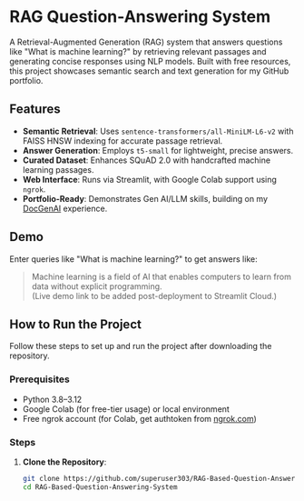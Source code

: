 # RAG Question-Answering System

A Retrieval-Augmented Generation (RAG) system that answers questions like "What is machine learning?" by retrieving relevant passages and generating concise responses using NLP models. Built with free resources, this project showcases semantic search and text generation for my GitHub portfolio.

## Features
- **Semantic Retrieval**: Uses `sentence-transformers/all-MiniLM-L6-v2` with FAISS HNSW indexing for accurate passage retrieval.
- **Answer Generation**: Employs `t5-small` for lightweight, precise answers.
- **Curated Dataset**: Enhances SQuAD 2.0 with handcrafted machine learning passages.
- **Web Interface**: Runs via Streamlit, with Google Colab support using `ngrok`.
- **Portfolio-Ready**: Demonstrates Gen AI/LLM skills, building on my [DocGenAI](https://github.com/superuser303/DocGenAI) experience.

## Demo
Enter queries like "What is machine learning?" to get answers like:  
> Machine learning is a field of AI that enables computers to learn from data without explicit programming.  
(Live demo link to be added post-deployment to Streamlit Cloud.)

## How to Run the Project
Follow these steps to set up and run the project after downloading the repository.

### Prerequisites
- Python 3.8–3.12
- Google Colab (for free-tier usage) or local environment
- Free ngrok account (for Colab, get authtoken from [ngrok.com](https://dashboard.ngrok.com))

### Steps
1. **Clone the Repository**:
   ```bash
   git clone https://github.com/superuser303/RAG-Based-Question-Answering-System.git
   cd RAG-Based-Question-Answering-System
